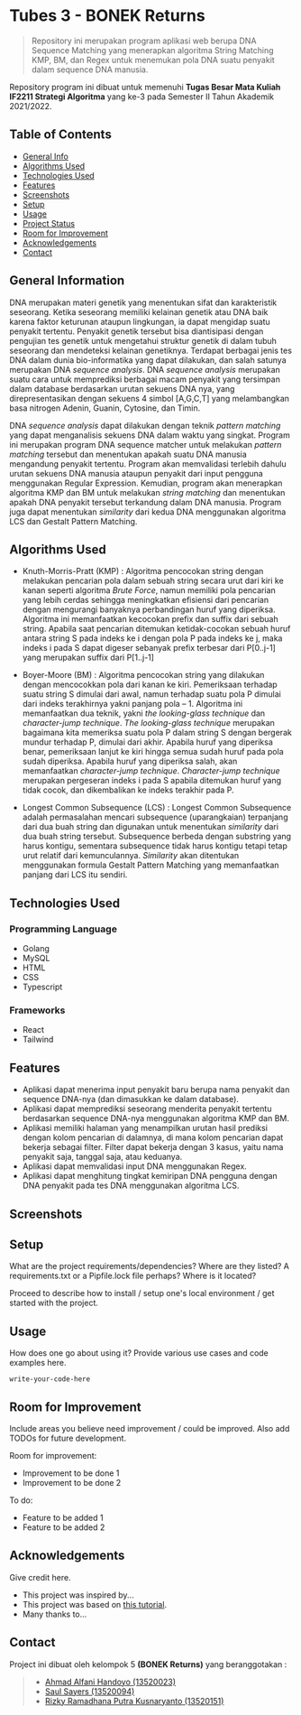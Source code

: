 # Tubes 3 - BONEK Returns
> Repository ini merupakan program aplikasi web berupa DNA Sequence Matching yang menerapkan algoritma String Matching KMP, BM, dan Regex untuk menemukan pola DNA suatu penyakit dalam sequence DNA manusia.

Repository program ini dibuat untuk memenuhi **Tugas Besar Mata Kuliah IF2211 Strategi Algoritma** yang ke-3 pada Semester II Tahun Akademik 2021/2022. 

## Table of Contents
* [General Info](#general-information)
* [Algorithms Used](#algorithms-used)
* [Technologies Used](#technologies-used)
* [Features](#features)
* [Screenshots](#screenshots)
* [Setup](#setup)
* [Usage](#usage)
* [Project Status](#project-status)
* [Room for Improvement](#room-for-improvement)
* [Acknowledgements](#acknowledgements)
* [Contact](#contact)


## General Information
DNA merupakan materi genetik yang menentukan sifat dan karakteristik seseorang. Ketika seseorang memiliki kelainan genetik atau DNA baik karena faktor keturunan ataupun lingkungan, ia dapat mengidap suatu penyakit tertentu. Penyakit genetik tersebut bisa diantisipasi dengan pengujian tes genetik untuk mengetahui struktur genetik di dalam tubuh seseorang dan mendeteksi kelainan genetiknya. Terdapat berbagai jenis tes DNA dalam dunia bio-informatika yang dapat dilakukan, dan salah satunya merupakan DNA *sequence analysis*. DNA *sequence analysis* merupakan suatu cara untuk memprediksi berbagai macam penyakit yang tersimpan dalam database berdasarkan urutan sekuens DNA nya, yang direpresentasikan dengan sekuens 4 simbol [A,G,C,T] yang melambangkan basa nitrogen Adenin, Guanin, Cytosine, dan Timin.

DNA *sequence analysis* dapat dilakukan dengan teknik *pattern matching* yang dapat menganalisis sekuens DNA dalam waktu yang singkat. Program ini merupakan program DNA sequence matcher untuk melakukan *pattern matching* tersebut dan menentukan apakah suatu DNA manusia mengandung penyakit tertentu. Program akan memvalidasi terlebih dahulu urutan sekuens DNA manusia ataupun penyakit dari input pengguna menggunakan Regular Expression. Kemudian, program akan menerapkan algoritma KMP dan BM untuk melakukan *string matching* dan menentukan apakah DNA penyakit tersebut terkandung dalam DNA manusia. Program juga dapat menentukan *similarity* dari kedua DNA menggunakan algoritma LCS dan Gestalt Pattern Matching.


## Algorithms Used
- Knuth-Morris-Pratt (KMP) : Algoritma pencocokan string dengan melakukan pencarian pola dalam sebuah string secara urut dari kiri ke kanan seperti algoritma *Brute Force*, namun memiliki pola pencarian yang lebih cerdas sehingga meningkatkan efisiensi dari pencarian dengan mengurangi banyaknya perbandingan huruf yang diperiksa. 
Algoritma ini memanfaatkan kecocokan prefix dan suffix dari sebuah string. Apabila saat pencarian ditemukan ketidak-cocokan sebuah huruf antara string S pada indeks ke i dengan pola P pada indeks ke j, maka indeks i pada S dapat digeser sebanyak prefix terbesar dari P[0..j-1] yang merupakan suffix dari P[1..j-1] 

- Boyer-Moore (BM) : Algoritma pencocokan string yang dilakukan dengan mencocokkan pola dari kanan ke kiri. Pemeriksaan terhadap suatu string S dimulai dari awal, namun terhadap suatu pola P dimulai dari indeks terakhirnya yakni panjang pola – 1. Algoritma ini memanfaatkan dua teknik, yakni *the looking-glass technique* dan *character-jump technique*. *The looking-glass technique* merupakan bagaimana kita memeriksa suatu pola P dalam string S dengan bergerak mundur terhadap P, dimulai dari akhir. Apabila huruf yang diperiksa benar, pemeriksaan lanjut ke kiri hingga semua sudah huruf pada pola sudah diperiksa. Apabila huruf yang diperiksa salah, akan memanfaatkan *character-jump technique*. *Character-jump technique* merupakan pergeseran indeks i pada S apabila ditemukan huruf yang tidak cocok, dan dikembalikan ke indeks terakhir pada P. 

- Longest Common Subsequence (LCS) : Longest Common Subsequence adalah permasalahan mencari subsequence (uparangkaian) terpanjang dari dua buah string dan digunakan untuk menentukan *similarity* dari dua buah string tersebut. Subsequence berbeda dengan substring yang harus kontigu, sementara subsequence tidak harus kontigu tetapi tetap urut relatif dari kemunculannya. *Similarity* akan ditentukan menggunakan formula Gestalt Pattern Matching yang memanfaatkan panjang dari LCS itu sendiri.

## Technologies Used
### Programming Language
- Golang
- MySQL
- HTML
- CSS
- Typescript
### Frameworks
- React
- Tailwind

## Features
- Aplikasi dapat menerima input penyakit baru berupa nama penyakit dan sequence DNA-nya (dan dimasukkan ke dalam database). 
- Aplikasi dapat memprediksi seseorang menderita penyakit tertentu berdasarkan sequence DNA-nya menggunakan algoritma KMP dan BM.
- Aplikasi memiliki halaman yang menampilkan urutan hasil prediksi dengan kolom pencarian di dalamnya, di mana kolom pencarian dapat bekerja sebagai filter. Filter dapat bekerja dengan 3 kasus, yaitu nama penyakit saja, tanggal saja, atau keduanya.
- Aplikasi dapat memvalidasi input DNA menggunakan Regex.
- Aplikasi dapat menghitung tingkat kemiripan DNA pengguna dengan DNA penyakit pada tes DNA menggunakan algoritma LCS.


## Screenshots



## Setup
What are the project requirements/dependencies? Where are they listed? A requirements.txt or a Pipfile.lock file perhaps? Where is it located?

Proceed to describe how to install / setup one's local environment / get started with the project.


## Usage
How does one go about using it?
Provide various use cases and code examples here.

`write-your-code-here`


## Room for Improvement
Include areas you believe need improvement / could be improved. Also add TODOs for future development.

Room for improvement:
- Improvement to be done 1
- Improvement to be done 2

To do:
- Feature to be added 1
- Feature to be added 2


## Acknowledgements
Give credit here.
- This project was inspired by...
- This project was based on [this tutorial](https://www.example.com).
- Many thanks to...


## Contact
Project ini dibuat oleh kelompok 5 **(BONEK Returns)** yang beranggotakan :
>- <a href="https://www.linkedin.com/in/ahmad-alfani-handoyo/"> Ahmad Alfani Handoyo (13520023)</a>
>- <a href="https://www.linkedin.com/in/saulsayers/?originalSubdomain=id">Saul Sayers (13520094)</a>
>- <a href="https://www.linkedin.com/in/rizky-ramadhana-putra-kusnaryanto-6037a51aa/">Rizky Ramadhana Putra Kusnaryanto (13520151)</a>
